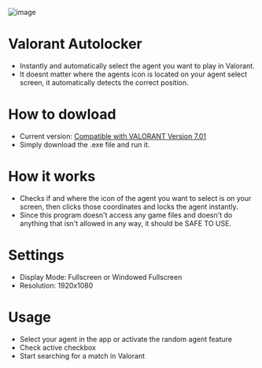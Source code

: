 ![image](https://github.com/tom-schneidr/Valorant-Autolocker/assets/111613326/1b781ebd-7d5c-453a-8d4d-f6a03243d81f)

# Valorant Autolocker
- Instantly and automatically select the agent you want to play in Valorant.<br>
- It doesnt matter where the agents icon is located on your agent select screen, it automatically detects the correct position.

# How to dowload
- Current version: [Compatible with VALORANT Version 7.01](https://github.com/tom-schneidr/Valorant-Autolocker/releases/tag/v8.0.5)
- Simply download the .exe file and run it.

# How it works
- Checks if and where the icon of the agent you want to select is on your screen, then clicks those coordinates and locks the agent instantly.<br>
- Since this program doesn't access any game files and doesn't do anything that isn't allowed in any way, it should be SAFE TO USE.

# Settings
- Display Mode: Fullscreen or Windowed Fullscreen <br>
- Resolution: 1920x1080

# Usage
- Select your agent in the app or activate the random agent feature
- Check active checkbox
- Start searching for a match in Valorant

